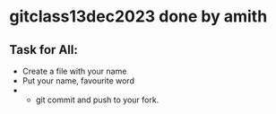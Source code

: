 # gitclass13dec2023  done by amith

## Task for All:
- Create a file with your name
- Put your name, favourite word
- - git commit and push to your fork.